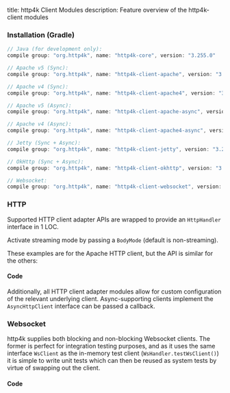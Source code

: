 title: http4k Client Modules
description: Feature overview of the http4k-client modules

### Installation (Gradle)

```groovy
// Java (for development only):
compile group: "org.http4k", name: "http4k-core", version: "3.255.0"

// Apache v5 (Sync): 
compile group: "org.http4k", name: "http4k-client-apache", version: "3.255.0"

// Apache v4 (Sync): 
compile group: "org.http4k", name: "http4k-client-apache4", version: "3.255.0"

// Apache v5 (Async): 
compile group: "org.http4k", name: "http4k-client-apache-async", version: "3.255.0"

// Apache v4 (Async): 
compile group: "org.http4k", name: "http4k-client-apache4-async", version: "3.255.0"

// Jetty (Sync + Async): 
compile group: "org.http4k", name: "http4k-client-jetty", version: "3.255.0"

// OkHttp (Sync + Async): 
compile group: "org.http4k", name: "http4k-client-okhttp", version: "3.255.0"

// Websocket: 
compile group: "org.http4k", name: "http4k-client-websocket", version: "3.255.0"
```

### HTTP
Supported HTTP client adapter APIs are wrapped to provide an `HttpHandler` interface in 1 LOC.

Activate streaming mode by passing a `BodyMode` (default is non-streaming).

These examples are for the Apache HTTP client, but the API is similar for the others:

#### Code [<img class="octocat"/>](https://github.com/http4k/http4k/blob/master/src/docs/guide/modules/clients/example_http.kt)

<script src="https://gist-it.appspot.com/https://github.com/http4k/http4k/blob/master/src/docs/guide/modules/clients/example_http.kt"></script>

Additionally, all HTTP client adapter modules allow for custom configuration of the relevant underlying client. Async-supporting clients implement the `AsyncHttpClient` interface can be passed a callback.

### Websocket
http4k supplies both blocking and non-blocking Websocket clients. The former is perfect for integration testing purposes, and as it uses the same interface `WsClient` as the in-memory test client (`WsHandler.testWsClient()`) it is simple to write unit tests which can then be reused as system tests by virtue of swapping out the client.

#### Code [<img class="octocat"/>](https://github.com/http4k/http4k/blob/master/src/docs/guide/modules/clients/example_websocket.kt)

<script src="https://gist-it.appspot.com/https://github.com/http4k/http4k/blob/master/src/docs/guide/modules/clients/example_websocket.kt"></script>
